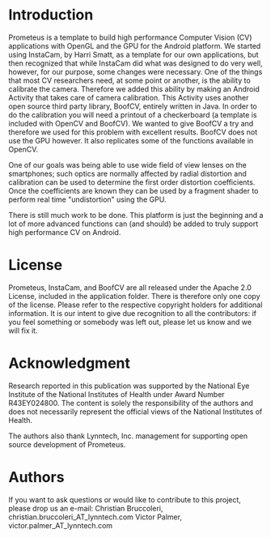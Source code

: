 Introduction
============

Prometeus is a template to build high performance Computer Vision (CV) applications with OpenGL and the GPU for the Android platform.
We started using InstaCam, by Harri Smatt, as a template for our own applications, but then recognized that while InstaCam 
did what was designed to do very well, however, for our purpose, some changes were necessary.
One of the things that most CV researchers need, at some point or another, is the ability to calibrate the camera. Therefore
we added this ability by making an Android Activity that takes care of camera calibration. This Activity uses another
open source third party library, BoofCV, entirely written in Java. In order to do the calibration you will need a printout
of a checkerboard (a template is included with OpenCV and BoofCV). We wanted to give BoofCV a try and therefore we used for this problem with 
excellent results. BoofCV does not use the GPU however. It also replicates some of the functions available in OpenCV.

One of our goals was being able to use wide field of view lenses on the smartphones; such optics are normally affected by 
radial distortion and calibration can be used to determine the first order distortion coefficients. Once the coefficients
are known they can be used by a fragment shader to perform real time "undistortion" using the GPU.

There is still much work to be done. This platform is just the beginning and a lot of more advanced functions can (and should)
be added to truly support high performance CV on Android.

License
=======

Prometeus, InstaCam, and BoofCV are all released under the Apache 2.0 License, included in the application folder.
There is therefore only one copy of the license. Please refer to the respective copyright holders for additional
information.
It is our intent to give due recognition to all the contributors: if you feel something or somebody was left out, please
let us know and we will fix it.

Acknowledgment
==============

Research reported in this publication was supported by the National Eye Institute 
of the National Institutes of Health under Award Number R43EY024800.
The content is solely the responsibility of the authors and does not necessarily
represent the official views of the National Institutes of Health.

The authors also thank Lynntech, Inc. management for supporting open source development of Prometeus.

Authors
=======

If you want to ask questions or would like to contribute to this project, please drop us an e-mail:
Christian Bruccoleri, christian.bruccoleri_AT_lynntech.com
Victor Palmer, victor.palmer_AT_lynntech.com
